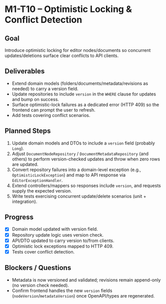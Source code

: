 # M1-T10 – Optimistic Locking & Conflict Detection

## Goal
Introduce optimistic locking for editor nodes/documents so concurrent updates/deletions surface clear conflicts to API clients.

## Deliverables
- Extend domain models (folders/documents/metadata/revisions as needed) to carry a version field.
- Update repositories to include `version` in the `WHERE` clause for updates and bump on success.
- Surface optimistic-lock failures as a dedicated error (HTTP 409) so the frontend can prompt the user to refresh.
- Add tests covering conflict scenarios.

## Planned Steps
1. Update domain models and DTOs to include a `version` field (probably `Long`).
2. Adjust `DocumentNodeRepository` / `DocumentMetadataRepository` (and others) to perform version-checked updates and throw when zero rows are updated.
3. Convert repository failures into a domain-level exception (e.g., `OptimisticLockException`) and map to API response via `EditorExceptionHandler`.
4. Extend controllers/mappers so responses include `version`, and requests supply the expected version.
5. Write tests exercising concurrent update/delete scenarios (unit + integration).

## Progress
- [x] Domain model updated with version field.
- [x] Repository update logic uses version check.
- [x] API/DTO updated to carry version to/from clients.
- [x] Optimistic lock exceptions mapped to HTTP 409.
- [x] Tests cover conflict detection.

## Blockers / Questions
- Metadata is now versioned and validated; revisions remain append-only (no version check needed).
- Confirm frontend handles the new `version` fields (`nodeVersion`/`metadataVersion`) once OpenAPI/types are regenerated.
